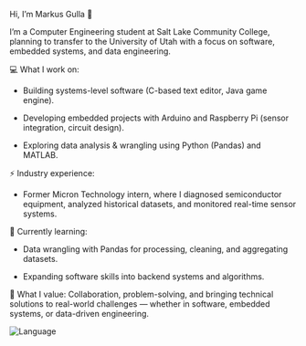 Hi, I’m Markus Gulla 👋

I’m a Computer Engineering student at Salt Lake Community College, planning to transfer to the University of Utah with a focus on software, embedded systems, and data engineering.

💻 What I work on:

- Building systems-level software (C-based text editor, Java game engine).

- Developing embedded projects with Arduino and Raspberry Pi (sensor integration, circuit design).

- Exploring data analysis & wrangling using Python (Pandas) and MATLAB.

⚡ Industry experience:

- Former Micron Technology intern, where I diagnosed semiconductor equipment, analyzed historical datasets, and monitored real-time sensor systems.

🌱 Currently learning:

- Data wrangling with Pandas for processing, cleaning, and aggregating datasets.

- Expanding software skills into backend systems and algorithms.

🤝 What I value:
Collaboration, problem-solving, and bringing technical solutions to real-world challenges — whether in software, embedded systems, or data-driven engineering.



![Language](https://github-readme-stats.vercel.app/api/top-langs/?username=endus09&show_icons=true&theme=radical)
